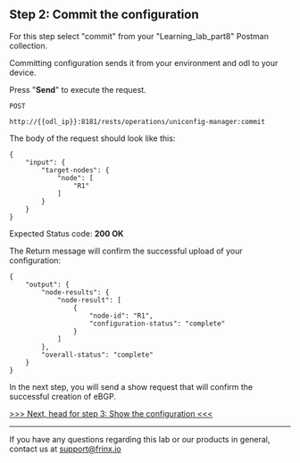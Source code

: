## Step 2: Commit the configuration

For this step select "commit" from your "Learning_lab_part8" Postman collection.

Committing configuration sends it from your environment and odl to your device.

Press "**Send**" to execute the request.

```
POST

http://{{odl_ip}}:8181/rests/operations/uniconfig-manager:commit
```

The body of the request should look like this:

```
{
    "input": {
        "target-nodes": {
            "node": [
                "R1"
            ]
        }
    }
}
```

Expected Status code: **200 OK**

The Return message will confirm the successful upload of your configuration:


```
{
    "output": {
        "node-results": {
            "node-result": [
                {
                    "node-id": "R1",
                    "configuration-status": "complete"
                }
            ]
        },
        "overall-status": "complete"
    }
}
```

In the next step, you will send a show request that will confirm the successful creation of eBGP.

[>>> Next, head for step 3: Show the configuration <<<](6.md)

---
If you have any questions regarding this lab or our products in general, contact us at [support@frinx.io](mailto:support@frinx.io)